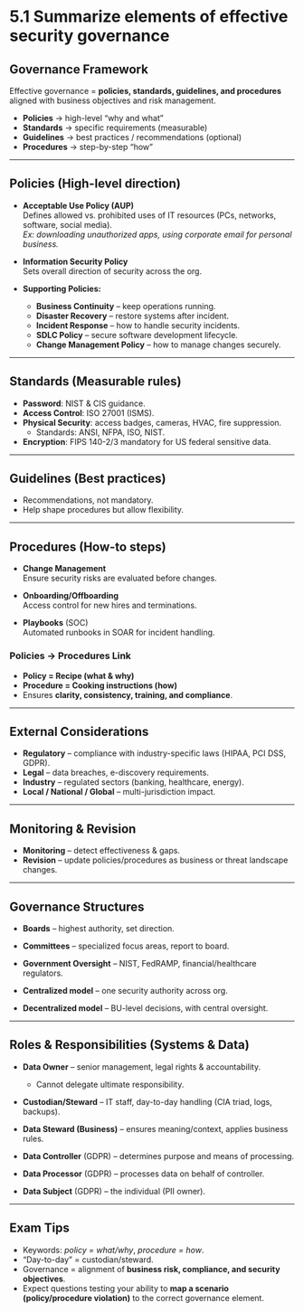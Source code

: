 # 5.1 Summarize elements of effective security governance

## Governance Framework

Effective governance = **policies, standards, guidelines, and procedures** aligned with business objectives and risk management.

- **Policies** → high-level “why and what”  
- **Standards** → specific requirements (measurable)  
- **Guidelines** → best practices / recommendations (optional)  
- **Procedures** → step-by-step “how”  

---

## Policies (High-level direction)

- **Acceptable Use Policy (AUP)**  
  Defines allowed vs. prohibited uses of IT resources (PCs, networks, software, social media).  
  *Ex: downloading unauthorized apps, using corporate email for personal business.*  

- **Information Security Policy**  
  Sets overall direction of security across the org.

- **Supporting Policies:**  
  - **Business Continuity** – keep operations running.  
  - **Disaster Recovery** – restore systems after incident.  
  - **Incident Response** – how to handle security incidents.  
  - **SDLC Policy** – secure software development lifecycle.  
  - **Change Management Policy** – how to manage changes securely.  

---

## Standards (Measurable rules)

- **Password**: NIST & CIS guidance.  
- **Access Control**: ISO 27001 (ISMS).  
- **Physical Security**: access badges, cameras, HVAC, fire suppression.  
  - Standards: ANSI, NFPA, ISO, NIST.  
- **Encryption**: FIPS 140-2/3 mandatory for US federal sensitive data.  

---

## Guidelines (Best practices)

- Recommendations, not mandatory.  
- Help shape procedures but allow flexibility.  

---

## Procedures (How-to steps)

- **Change Management**  
  Ensure security risks are evaluated before changes.  

- **Onboarding/Offboarding**  
  Access control for new hires and terminations.  

- **Playbooks** (SOC)  
  Automated runbooks in SOAR for incident handling.  

### Policies → Procedures Link
- **Policy = Recipe (what & why)**  
- **Procedure = Cooking instructions (how)**  
- Ensures **clarity, consistency, training, and compliance**.  

---

## External Considerations

- **Regulatory** – compliance with industry-specific laws (HIPAA, PCI DSS, GDPR).  
- **Legal** – data breaches, e-discovery requirements.  
- **Industry** – regulated sectors (banking, healthcare, energy).  
- **Local / National / Global** – multi-jurisdiction impact.  

---

## Monitoring & Revision

- **Monitoring** – detect effectiveness & gaps.  
- **Revision** – update policies/procedures as business or threat landscape changes.  

---

## Governance Structures

- **Boards** – highest authority, set direction.  
- **Committees** – specialized focus areas, report to board.  
- **Government Oversight** – NIST, FedRAMP, financial/healthcare regulators.  

- **Centralized model** – one security authority across org.  
- **Decentralized model** – BU-level decisions, with central oversight.  

---

## Roles & Responsibilities (Systems & Data)

- **Data Owner** – senior management, legal rights & accountability.  
  - Cannot delegate ultimate responsibility.  

- **Custodian/Steward** – IT staff, day-to-day handling (CIA triad, logs, backups).  

- **Data Steward (Business)** – ensures meaning/context, applies business rules.  

- **Data Controller** (GDPR) – determines purpose and means of processing.  

- **Data Processor** (GDPR) – processes data on behalf of controller.  

- **Data Subject** (GDPR) – the individual (PII owner).  

---

## Exam Tips
- Keywords: *policy = what/why*, *procedure = how*.  
- “Day-to-day” = custodian/steward.  
- Governance = alignment of **business risk, compliance, and security objectives**.  
- Expect questions testing your ability to **map a scenario (policy/procedure violation)** to the correct governance element.
